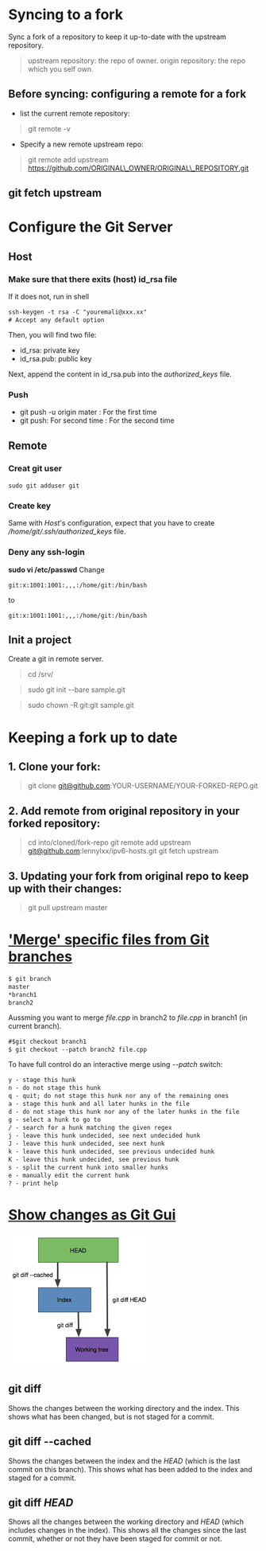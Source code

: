 # Syncing to a fork
Sync a fork of a repository to keep it up-to-date with the upstream repository.

> upstream repository: the repo of owner.
> origin repository: the repo which you self own.

## Before syncing: configuring a remote for a fork
- list the current remote repository:
> git remote -v

- Specify a new remote upstream repo:
> git remote add upstream https://github.com/ORIGINAL\_OWNER/ORIGINAL\_REPOSITORY.git

## git fetch upstream

# Configure the Git Server
## Host
### Make sure that there exits (host) id\_rsa file
If it does not, run in shell
```{shell}
ssh-keygen -t rsa -C "youremali@xxx.xx"
# Accept any default option 
```
Then, you will find two file:
- id\_rsa: private key
- id\_rsa.pub: public key

Next, append the content in id\_rsa.pub into the *authorized\_keys* file.

### Push
- git push -u origin mater : For the first time
- git push: For second time : For the second time

## Remote
### Creat git user
```{shell}
sudo git adduser git
```
### Create key
Same with *Host*'s configuration, expect that you have to create */home/git/.ssh/authorized\_keys* file.

### Deny any ssh-login
**sudo vi /etc/passwd**
Change
```
git:x:1001:1001:,,,:/home/git:/bin/bash
```
to
```
git:x:1001:1001:,,,:/home/git:/bin/bash
```
## Init a project
Create a git in remote server.
>cd /srv/

>sudo git init --bare sample.git

>sudo chown -R git:git sample.git

# Keeping a fork up to date
## 1. Clone your fork:

>    git clone git@github.com:YOUR-USERNAME/YOUR-FORKED-REPO.git



## 2. Add remote from original repository in your forked repository: 

>    cd into/cloned/fork-repo
>    git remote add upstream git@github.com:lennylxx/ipv6-hosts.git
>    git fetch upstream


## 3. Updating your fork from original repo to keep up with their changes:

>    git pull upstream master


# ['Merge' specific files from Git branches](https://stackoverflow.com/questions/18115411/how-to-merge-specific-files-from-git-branches)
```
$ git branch
master
*branch1
branch2
```
Aussming you want to merge *file.cpp* in branch2 to *file.cpp* in branch1 (in current branch).
```
#$git checkout branch1
$ git checkout --patch branch2 file.cpp
```
To have full control do an interactive merge using *--patch* switch:
```
y - stage this hunk
n - do not stage this hunk
q - quit; do not stage this hunk nor any of the remaining ones
a - stage this hunk and all later hunks in the file
d - do not stage this hunk nor any of the later hunks in the file
g - select a hunk to go to
/ - search for a hunk matching the given regex
j - leave this hunk undecided, see next undecided hunk
J - leave this hunk undecided, see next hunk
k - leave this hunk undecided, see previous undecided hunk
K - leave this hunk undecided, see previous hunk
s - split the current hunk into smaller hunks
e - manually edit the current hunk
? - print help
```
# [Show changes as Git Gui](https://stackoverflow.com/questions/1587846/how-do-i-show-the-changes-which-have-been-staged)
![A simple graphic](./figures/graphic-git-diff.png)
## git diff
Shows the changes between the working directory and the index. This shows what has been changed, but is not staged for a commit.

## git diff --cached
Shows the changes between the index and the *HEAD* (which is the last commit on this branch). This shows what has been added to the index and staged for a commit.

## git diff *HEAD*
Shows all the changes between the working directory and *HEAD* (which includes changes in the index). This shows all the changes since the last commit, whether or not they have been staged for commit or not.
